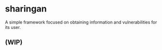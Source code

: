 # sharingan
A simple framework focused on obtaining information and vulnerabilities for its user.

## (WIP)
